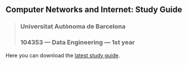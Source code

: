 ## Computer Networks and Internet: Study Guide
> ### Universitat Autònoma de Barcelona
> ### 104353 — Data Engineering — 1st year


Here you can download the [latest study guide](https://github.com/miguelinux314/uab-xoi/raw/refs/heads/master/dist/xoi_uab_study_guide.zip).
